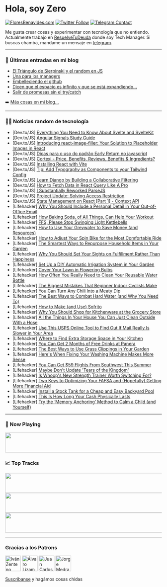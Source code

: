 # Hola, soy Zero

[![FloresBenavides.com](https://img.shields.io/website?down_message=oops&label=MiBlog&style=for-the-badge&up_message=online&url=https%3A%2F%2Ffloresbenavides.com)](https://floresbenavides.com) [![Twitter Follow](https://img.shields.io/twitter/follow/ZeroDragon?color=%231DA1F2&label=Follow&logo=twitter&logoColor=ffffff&style=for-the-badge)](https://twitter.com/zerodragon) [![Telegram Contact](https://img.shields.io/badge/escr%C3%ADbeme-ZeroDragon-%2326A5E4?style=for-the-badge&logo=telegram)](https://t.me/zerodragon)

Me gusta crear cosas y experimentar con tecnología que no entiendo.
Actualmente trabajo en [ResuelveTuDeuda](http://github.com/resuelve) donde soy Tech Manager.
Si buscas chamba, mandame un mensaje en [telegram](https://t.me/zerodragon).

---

### 📕 Últimas entradas en mi blog
<!-- BLOG-POST-LIST:START -->
- [El Triángulo de Sierpinski y el random en JS](https://floresbenavides.com/el-triangulo-de-sierpinski-y-el-random-en-js/)
- [Una para los managers](https://floresbenavides.com/una-para-los-managers/)
- [Embelleciendo el github](https://floresbenavides.com/embelleciendo-el-github/)
- [Dicen que el espacio es infinito y que se está expandiendo…](https://floresbenavides.com/dicen-que-el-espacio-es-infinito-y-que-se-esta-expandiendo/)
- [Salir de promesas sin el try/catch](https://floresbenavides.com/salir-de-promesas-sin-el-try-catch/)
<!-- BLOG-POST-LIST:END -->

➡️ [Más cosas en mi blog...](https://floresbenavides.com)

---

### 👨‍💻 Noticias random de tecnología
<!-- TECH-POSTS:START -->
- [Dev.to/JS] [Everything You Need to Know About Svelte and SvelteKit](https://dev.to/im_aprogrammer/everything-you-need-to-know-about-svelte-and-sveltekit-52km)
- [Dev.to/JS] [Angular Signals Study Guide](https://dev.to/this-is-angular/angular-signals-study-guide-25mg)
- [Dev.to/JS] [Introducing react-image-filler: Your Solution to Placeholder Images in React](https://dev.to/remahmoud/introducing-react-image-filler-your-solution-to-placeholder-images-in-react-51ni)
- [Dev.to/JS] [Dicas para o uso do padrão Early Return no javascript](https://dev.to/dicas_devon/dicas-para-o-uso-do-padrao-early-return-no-javascript-3bb7)
- [Dev.to/JS] [Cortexi - Price, Benefits, Reviews, Benefits &amp; Ingredients?](https://dev.to/cortexibuy55759/cortexi-price-benefits-reviews-benefits-ingredients-4g1)
- [Dev.to/JS] [Installing React with Vite](https://dev.to/rabibsust/installing-react-with-vite-801)
- [Dev.to/JS] [Tip: Add Typography as Components to your Tailwind Config](https://dev.to/glocore/tip-add-typography-as-components-to-your-tailwind-config-4l4c)
- [Dev.to/JS] [Learn Django by Building a Collaborative Filtering](https://dev.to/thepythontutorz/learn-django-by-building-a-collaborative-filtering-i1o)
- [Dev.to/JS] [How to Fetch Data in React Query Like A Pro](https://dev.to/cathleys/how-to-fetch-data-in-react-query-like-a-pro-4f1d)
- [Dev.to/JS] [I Substantially Reworked ParseJS](https://dev.to/baenencalin/i-substantially-reworked-parsejs-31j3)
- [Dev.to/JS] [Project Update: Solving Access Restriction](https://dev.to/arashjangali/project-update-solving-access-restriction-53mk)
- [Dev.to/JS] [State Management on React [Part 1] - Context API](https://dev.to/kevin-uehara/state-management-on-react-part-1-context-api-4jig)
- [Lifehacker] [Why You Should Include a Personal Detail in Your Out-of-Office Email](https://lifehacker.com/why-you-should-include-a-personal-detail-in-your-out-of-1850473191)
- [Lifehacker] [How Baking Soda, of All Things, Can Help Your Workout](https://lifehacker.com/how-baking-soda-of-all-things-can-help-your-workout-1850345925)
- [Lifehacker] [FFS, Please Stop Swinging Light Kettlebells](https://lifehacker.com/for-fucks-sake-please-stop-swinging-light-kettlebells-1850344356)
- [Lifehacker] [How to Use Your Greywater to Save Money &lpar;and Resources&rpar;](https://lifehacker.com/how-to-use-your-greywater-to-save-money-and-resources-1850332763)
- [Lifehacker] [How to Adjust Your Spin Bike for the Most Comfortable Ride](https://lifehacker.com/how-to-adjust-your-spin-bike-for-the-most-comfortable-r-1850329884)
- [Lifehacker] [The Smartest Ways to Repurpose Household Items in Your Garden](https://lifehacker.com/the-smartest-ways-to-repurpose-household-items-in-your-1850473194)
- [Lifehacker] [Why You Should Set Your Sights on Fulfillment Rather Than Happiness](https://lifehacker.com/why-you-should-set-your-sights-on-fulfillment-rather-th-1850473197)
- [Lifehacker] [Set Up a DIY Automatic Irrigation System in Your Garden](https://lifehacker.com/set-up-a-diy-automatic-irrigation-system-in-your-garden-1850326343)
- [Lifehacker] [Cover Your Lawn in Flowering Bulbs](https://lifehacker.com/cover-your-lawn-in-flowering-bulbs-1850321955)
- [Lifehacker] [How Often You Really Need to Clean Your Reusable Water Bottle](https://lifehacker.com/how-often-you-really-need-to-clean-your-reusable-water-1850319797)
- [Lifehacker] [The Biggest Mistakes That Beginner Indoor Cyclists Make](https://lifehacker.com/the-biggest-mistakes-that-beginner-indoor-cyclists-make-1850320215)
- [Lifehacker] [You Can Turn Any Chili Into a Meaty Dip](https://lifehacker.com/you-can-turn-any-chili-into-a-meaty-dip-1850319640)
- [Lifehacker] [The Best Ways to Combat Hard Water &lpar;and Why You Need To&rpar;](https://lifehacker.com/the-best-ways-to-combat-hard-water-and-why-you-need-to-1850319293)
- [Lifehacker] [How to Make &lpar;and Use&rpar; Sofrito](https://lifehacker.com/how-to-make-and-use-sofrito-1850471992)
- [Lifehacker] [Why You Should Shop for Kitchenware at the Grocery Store](https://lifehacker.com/why-you-should-shop-for-kitchenware-at-the-grocery-stor-1850308190)
- [Lifehacker] [All the Things In Your House You Can Just Clean Outside With a Hose](https://lifehacker.com/all-the-things-in-your-house-you-can-just-clean-outside-1850308195)
- [Lifehacker] [Use This USPS Online Tool to Find Out If Mail Really Is Slower in Your Area](https://lifehacker.com/use-this-usps-online-tool-to-find-out-if-mail-really-is-1850473226)
- [Lifehacker] [Where to Find Extra Storage Space in Your Kitchen](https://lifehacker.com/where-to-find-extra-storage-space-in-your-kitchen-1850473228)
- [Lifehacker] [You Can Get 2 Months of Free Drinks at Panera](https://lifehacker.com/you-can-get-2-months-of-free-drinks-at-panera-1850473230)
- [Lifehacker] [The Best Ways to Use Grass Clippings in Your Garden](https://lifehacker.com/the-best-ways-to-use-grass-clippings-in-your-garden-1850473284)
- [Lifehacker] [Here&#39;s When Fixing Your Washing Machine Makes More Sense](https://lifehacker.com/heres-when-fixing-your-washing-machine-makes-more-sense-1850473293)
- [Lifehacker] [You Can Get $59 Flights From Southwest This Summer](https://lifehacker.com/you-can-get-59-flights-from-southwest-this-summer-1850473253)
- [Lifehacker] [Maybe Don&#39;t Update &#39;Tears of the Kingdom&#39;](https://lifehacker.com/maybe-dont-update-tears-of-the-kingdom-1850479467)
- [Lifehacker] [Is Whoop&#39;s New Strength Trainer Worth Switching For?](https://lifehacker.com/is-whoops-new-strength-trainer-worth-switching-for-1850477196)
- [Lifehacker] [Two Keys to Optimizing Your FAFSA and &lpar;Hopefully&rpar; Getting More Financial Aid](https://lifehacker.com/two-keys-to-optimizing-your-fafsa-and-hopefully-getti-1850480093)
- [Lifehacker] [Install a Stock Tank for a Cheap and Easy Backyard Pool](https://lifehacker.com/install-a-stock-tank-for-a-cheap-and-easy-backyard-pool-1850478309)
- [Lifehacker] [This Is How Long Your Cash Physically Lasts](https://lifehacker.com/this-is-how-long-your-cash-physically-lasts-1850479624)
- [Lifehacker] [Try the ‘Memory Anchoring’ Method to Calm a Child &lpar;and Yourself&rpar;](https://lifehacker.com/try-the-memory-anchoring-method-to-calm-a-child-and-1850477252)<!-- TECH-POSTS:END -->

---

### 🎵 Now Playing
<a href="https://spotify-now-playing-dun.vercel.app/now-playing?open"><img src="https://spotify-now-playing-dun.vercel.app/now-playing" width="540" height="64"></a>

### 📈 Top Tracks
<a href="https://spotify-now-playing-dun.vercel.app/top-tracks?i=1&open"><img src="https://spotify-now-playing-dun.vercel.app/top-tracks?i=1" width="540" height="64"></a>
<a href="https://spotify-now-playing-dun.vercel.app/top-tracks?i=2&open"><img src="https://spotify-now-playing-dun.vercel.app/top-tracks?i=2" width="540" height="64"></a>
<a href="https://spotify-now-playing-dun.vercel.app/top-tracks?i=3&open"><img src="https://spotify-now-playing-dun.vercel.app/top-tracks?i=3" width="540" height="64"></a>

---

### Gracias a los Patrons
[<img src="https://avatars.githubusercontent.com/u/243380?v=4" alt="Iván Zenteno" width="50px">](https://github.com/k001) [<img src="https://avatars.githubusercontent.com/u/19955639?v=4" alt="Álvaro Lizama" width="50px">](https://github.com/alvarolizama) [<img src="https://avatars.githubusercontent.com/u/2718753?v=4" alt="Juan Carlos Ruiz" width="50px">](https://github.com/JuanCrg90) [<img src="https://avatars.githubusercontent.com/u/37025?v=4" alt="Jorge Medrano" width="50px">](https://github.com/h1pp1e) 

[Suscríbanse](https://www.patreon.com/zerodragon) y hagámos cosas chidas

